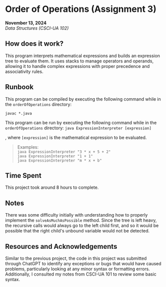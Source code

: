 # Order of Operations (Assignment 3)
**November 13, 2024**  
*Data Structures (CSCI-UA 102)*

## How does it work?
This program interprets mathematical expressions and builds an expression tree to evaluate them. It uses stacks to manage operators and operands, allowing it to handle complex expressions with proper precedence and associativity rules.

## Runbook
This program can be compiled by executing the following command while in the `orderOfOperations` directory:

`javac *.java`

This program can be run by executing the following command while in the `orderOfOperations` directory:
`java ExpressionInterpreter [expression]`

, where `[expression]` is the mathematical expression to be evaluated.

> Examples:   
>`java ExpressionInterpreter "3 * x + 5 + 2"`  
>`java ExpressionInterpreter "1 + 1"`  
>`java ExpressionInterpreter "m * x + b"`

## Time Spent
This project took around 8 hours to complete.

## Notes
There was some difficulty initially with understanding how to properly implement the `solveAsMuchAsPossible` method. Since the tree is left heavy, the recursive calls would always go to the left child first, and so it would be possible that the right child's unbound variable would not be detected.

## Resources and Acknowledgements
Similar to the previous project, the code in this project was submitted through ChatGPT to identify any exceptions or bugs that would have caused problems, particularly looking at any minor syntax or formatting errors. Additionally, I consulted my notes from CSCI-UA 101 to review some basic syntax.